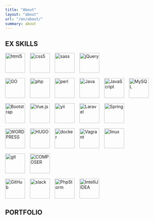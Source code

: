 ```yaml
---
title: "About"
layout: "about"
url: "/en/about/"
summary: about
---
```


<style>
    .utterances {  
        display: none;
    }

</style>  

[comment]: <> (https://devicon.dev/)

## EX SKILLS

<ul style="margin-bottom: 0; padding-inline-start: 0; list-style-type: none; display: flex;">
    <li style="margin-top: 0 !important; margin-right: 1rem;"><img src="https://cdn.jsdelivr.net/gh/devicons/devicon/icons/html5/html5-plain-wordmark.svg" title="html5" style="width: 4rem; height: 4rem;"></li>
    <li style="margin-top: 0 !important; margin-right: 1rem;"><img src="https://cdn.jsdelivr.net/gh/devicons/devicon/icons/css3/css3-plain-wordmark.svg" title="css5" style="width: 4rem; height: 4rem;"></li>
    <li style="margin-top: 0 !important; margin-right: 1rem;"><img src="https://cdn.jsdelivr.net/gh/devicons/devicon/icons/sass/sass-original.svg" title="sass" style="width: 4rem; height: 4rem;"></li>
    <li style="margin-top: 0 !important; margin-right: 1rem;"><img src="https://cdn.jsdelivr.net/gh/devicons/devicon/icons/jquery/jquery-plain-wordmark.svg" title="jQuery" style="width: 4rem; height: 4rem;"></li>
</ul>

<ul style="margin-bottom: 0; padding-inline-start: 0; list-style-type: none; display: flex;">
    <li style="margin-top: 0 !important; margin-right: 1rem;"><img src="https://cdn.jsdelivr.net/gh/devicons/devicon/icons/go/go-original.svg" title="GO" style="width: 4rem; height: 4rem;"></li>
    <li style="margin-top: 0 !important; margin-right: 1rem;"><img src="https://cdn.jsdelivr.net/gh/devicons/devicon/icons/php/php-plain.svg" title="php" style="width: 4rem; height: 4rem;"></li>
    <li style="margin-top: 0 !important; margin-right: 1rem;"><img src="https://cdn.jsdelivr.net/gh/devicons/devicon/icons/perl/perl-original.svg" title="perl" style="width: 4rem; height: 4rem;"></li>
    <li style="margin-top: 0 !important; margin-right: 1rem;"><img src="https://cdn.jsdelivr.net/gh/devicons/devicon/icons/java/java-original-wordmark.svg" title="Java" style="width: 4rem; height: 4rem;"></li>
    <li style="margin-top: 0 !important; margin-right: 1rem;"><img src="https://cdn.jsdelivr.net/gh/devicons/devicon/icons/javascript/javascript-plain.svg" title="JavaScript" style="width: 4rem; height: 4rem;"></li>
<li style="margin-right: 1rem;"><img src="https://cdn.jsdelivr.net/gh/devicons/devicon/icons/mysql/mysql-original-wordmark.svg" title="MySQL" style="width: 4rem; height: 4rem;"></li>
</ul>

<ul style="margin-bottom: 0; padding-inline-start: 0; list-style-type: none; display: flex;">
    <li style="margin-top: 0 !important; margin-right: 1rem;"><img src="https://cdn.jsdelivr.net/gh/devicons/devicon/icons/bootstrap/bootstrap-original-wordmark.svg" title="Bootstrap" style="width: 4rem; height: 4rem;"></li>
    <li style="margin-right: 1rem;"><img src="https://cdn.jsdelivr.net/gh/devicons/devicon/icons/vuejs/vuejs-original.svg" title="Vue.js" style="width: 4rem; height: 4rem;"></li>
    <li style="margin-right: 1rem;"><img src="https://cdn.jsdelivr.net/gh/devicons/devicon/icons/yii/yii-original.svg" title="yii" style="width: 4rem; height: 4rem;"></li>
    <li style="margin-right: 1rem;"><img src="https://cdn.jsdelivr.net/gh/devicons/devicon/icons/laravel/laravel-plain-wordmark.svg" title="Laravel" style="width: 4rem; height: 4rem;"></li>
    <li style="margin-right: 1rem;"><img src="https://cdn.jsdelivr.net/gh/devicons/devicon/icons/spring/spring-original-wordmark.svg" title="Spring" style="width: 4rem; height: 4rem;"></li>
</ul>

<ul style="margin-bottom: 0; padding-inline-start: 0; list-style-type: none; display: flex;">
    <li style="margin-right: 1rem;"><img src="https://cdn.jsdelivr.net/gh/devicons/devicon/icons/wordpress/wordpress-original.svg" title="WORDPRESS" style="width: 4rem; height: 4rem;"></li>
    <li style="margin-right: 1rem;"><img src="https://cdn.jsdelivr.net/gh/devicons/devicon/icons/hugo/hugo-original-wordmark.svg" title="HUGO" style="width: 4rem; height: 4rem;"></li>
    <li style="margin-right: 1rem;"><img src="https://cdn.jsdelivr.net/gh/devicons/devicon/icons/docker/docker-original-wordmark.svg" title="docker" style="width: 4rem; height: 4rem;"></li>
    <li style="margin-right: 1rem;"><img src="https://cdn.jsdelivr.net/gh/devicons/devicon/icons/vagrant/vagrant-original-wordmark.svg" title="Vagrant" style="width: 4rem; height: 4rem;"></li>
    <li style="margin-right: 1rem;"><img src="https://cdn.jsdelivr.net/gh/devicons/devicon/icons/linux/linux-original.svg" title="linux" style="width: 4rem; height: 4rem;"></li>
</ul>

<ul style="margin-bottom: 0; padding-inline-start: 0; list-style-type: none; display: flex;">
    <li style="margin-right: 1rem;"><img src="https://cdn.jsdelivr.net/gh/devicons/devicon/icons/git/git-plain-wordmark.svg" title="git" style="width: 4rem; height: 4rem;"></li>
    <li style="margin-right: 1rem;"><img src="https://cdn.jsdelivr.net/gh/devicons/devicon/icons/composer/composer-original.svg" title="COMPOSER" style="width: 4rem; height: 4rem;"></li>
</ul>

<ul style="margin-bottom: 0; padding-inline-start: 0; list-style-type: none; display: flex;">
    <li style="margin-right: 1rem;"><img src="https://cdn.jsdelivr.net/gh/devicons/devicon/icons/github/github-original-wordmark.svg" title="GitHub" style="width: 4rem; height: 4rem;"></li>
    <li style="margin-right: 1rem;"><img src="https://cdn.jsdelivr.net/gh/devicons/devicon/icons/slack/slack-original-wordmark.svg" title="slack" style="width: 4rem; height: 4rem;"></li>
    <li style="margin-right: 1rem;"><img src="https://cdn.jsdelivr.net/gh/devicons/devicon/icons/phpstorm/phpstorm-original-wordmark.svg" title="PhpStorm" style="width: 4rem; height: 4rem;"></li>
    <li style="margin-right: 1rem;"><img src="https://cdn.jsdelivr.net/gh/devicons/devicon/icons/intellij/intellij-original-wordmark.svg" title="IntelliJ IDEA" style="width: 4rem; height: 4rem;"></li>
</ul>

## PORTFOLIO
